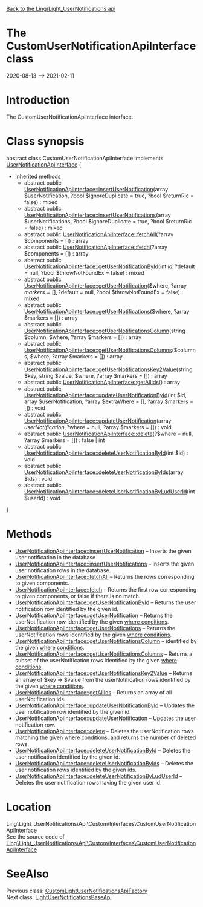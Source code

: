[Back to the Ling/Light_UserNotifications api](https://github.com/lingtalfi/Light_UserNotifications/blob/master/doc/api/Ling/Light_UserNotifications.md)



The CustomUserNotificationApiInterface class
================
2020-08-13 --> 2021-02-11






Introduction
============

The CustomUserNotificationApiInterface interface.



Class synopsis
==============


abstract class <span class="pl-k">CustomUserNotificationApiInterface</span> implements [UserNotificationApiInterface](https://github.com/lingtalfi/Light_UserNotifications/blob/master/doc/api/Ling/Light_UserNotifications/Api/Generated/Interfaces/UserNotificationApiInterface.md) {

- Inherited methods
    - abstract public [UserNotificationApiInterface::insertUserNotification](https://github.com/lingtalfi/Light_UserNotifications/blob/master/doc/api/Ling/Light_UserNotifications/Api/Generated/Interfaces/UserNotificationApiInterface/insertUserNotification.md)(array $userNotification, ?bool $ignoreDuplicate = true, ?bool $returnRic = false) : mixed
    - abstract public [UserNotificationApiInterface::insertUserNotifications](https://github.com/lingtalfi/Light_UserNotifications/blob/master/doc/api/Ling/Light_UserNotifications/Api/Generated/Interfaces/UserNotificationApiInterface/insertUserNotifications.md)(array $userNotifications, ?bool $ignoreDuplicate = true, ?bool $returnRic = false) : mixed
    - abstract public [UserNotificationApiInterface::fetchAll](https://github.com/lingtalfi/Light_UserNotifications/blob/master/doc/api/Ling/Light_UserNotifications/Api/Generated/Interfaces/UserNotificationApiInterface/fetchAll.md)(?array $components = []) : array
    - abstract public [UserNotificationApiInterface::fetch](https://github.com/lingtalfi/Light_UserNotifications/blob/master/doc/api/Ling/Light_UserNotifications/Api/Generated/Interfaces/UserNotificationApiInterface/fetch.md)(?array $components = []) : array
    - abstract public [UserNotificationApiInterface::getUserNotificationById](https://github.com/lingtalfi/Light_UserNotifications/blob/master/doc/api/Ling/Light_UserNotifications/Api/Generated/Interfaces/UserNotificationApiInterface/getUserNotificationById.md)(int $id, ?$default = null, ?bool $throwNotFoundEx = false) : mixed
    - abstract public [UserNotificationApiInterface::getUserNotification](https://github.com/lingtalfi/Light_UserNotifications/blob/master/doc/api/Ling/Light_UserNotifications/Api/Generated/Interfaces/UserNotificationApiInterface/getUserNotification.md)($where, ?array $markers = [], ?$default = null, ?bool $throwNotFoundEx = false) : mixed
    - abstract public [UserNotificationApiInterface::getUserNotifications](https://github.com/lingtalfi/Light_UserNotifications/blob/master/doc/api/Ling/Light_UserNotifications/Api/Generated/Interfaces/UserNotificationApiInterface/getUserNotifications.md)($where, ?array $markers = []) : array
    - abstract public [UserNotificationApiInterface::getUserNotificationsColumn](https://github.com/lingtalfi/Light_UserNotifications/blob/master/doc/api/Ling/Light_UserNotifications/Api/Generated/Interfaces/UserNotificationApiInterface/getUserNotificationsColumn.md)(string $column, $where, ?array $markers = []) : array
    - abstract public [UserNotificationApiInterface::getUserNotificationsColumns](https://github.com/lingtalfi/Light_UserNotifications/blob/master/doc/api/Ling/Light_UserNotifications/Api/Generated/Interfaces/UserNotificationApiInterface/getUserNotificationsColumns.md)($columns, $where, ?array $markers = []) : array
    - abstract public [UserNotificationApiInterface::getUserNotificationsKey2Value](https://github.com/lingtalfi/Light_UserNotifications/blob/master/doc/api/Ling/Light_UserNotifications/Api/Generated/Interfaces/UserNotificationApiInterface/getUserNotificationsKey2Value.md)(string $key, string $value, $where, ?array $markers = []) : array
    - abstract public [UserNotificationApiInterface::getAllIds](https://github.com/lingtalfi/Light_UserNotifications/blob/master/doc/api/Ling/Light_UserNotifications/Api/Generated/Interfaces/UserNotificationApiInterface/getAllIds.md)() : array
    - abstract public [UserNotificationApiInterface::updateUserNotificationById](https://github.com/lingtalfi/Light_UserNotifications/blob/master/doc/api/Ling/Light_UserNotifications/Api/Generated/Interfaces/UserNotificationApiInterface/updateUserNotificationById.md)(int $id, array $userNotification, ?array $extraWhere = [], ?array $markers = []) : void
    - abstract public [UserNotificationApiInterface::updateUserNotification](https://github.com/lingtalfi/Light_UserNotifications/blob/master/doc/api/Ling/Light_UserNotifications/Api/Generated/Interfaces/UserNotificationApiInterface/updateUserNotification.md)(array $userNotification, ?$where = null, ?array $markers = []) : void
    - abstract public [UserNotificationApiInterface::delete](https://github.com/lingtalfi/Light_UserNotifications/blob/master/doc/api/Ling/Light_UserNotifications/Api/Generated/Interfaces/UserNotificationApiInterface/delete.md)(?$where = null, ?array $markers = []) : false | int
    - abstract public [UserNotificationApiInterface::deleteUserNotificationById](https://github.com/lingtalfi/Light_UserNotifications/blob/master/doc/api/Ling/Light_UserNotifications/Api/Generated/Interfaces/UserNotificationApiInterface/deleteUserNotificationById.md)(int $id) : void
    - abstract public [UserNotificationApiInterface::deleteUserNotificationByIds](https://github.com/lingtalfi/Light_UserNotifications/blob/master/doc/api/Ling/Light_UserNotifications/Api/Generated/Interfaces/UserNotificationApiInterface/deleteUserNotificationByIds.md)(array $ids) : void
    - abstract public [UserNotificationApiInterface::deleteUserNotificationByLudUserId](https://github.com/lingtalfi/Light_UserNotifications/blob/master/doc/api/Ling/Light_UserNotifications/Api/Generated/Interfaces/UserNotificationApiInterface/deleteUserNotificationByLudUserId.md)(int $userId) : void

}






Methods
==============

- [UserNotificationApiInterface::insertUserNotification](https://github.com/lingtalfi/Light_UserNotifications/blob/master/doc/api/Ling/Light_UserNotifications/Api/Generated/Interfaces/UserNotificationApiInterface/insertUserNotification.md) &ndash; Inserts the given user notification in the database.
- [UserNotificationApiInterface::insertUserNotifications](https://github.com/lingtalfi/Light_UserNotifications/blob/master/doc/api/Ling/Light_UserNotifications/Api/Generated/Interfaces/UserNotificationApiInterface/insertUserNotifications.md) &ndash; Inserts the given user notification rows in the database.
- [UserNotificationApiInterface::fetchAll](https://github.com/lingtalfi/Light_UserNotifications/blob/master/doc/api/Ling/Light_UserNotifications/Api/Generated/Interfaces/UserNotificationApiInterface/fetchAll.md) &ndash; Returns the rows corresponding to given components.
- [UserNotificationApiInterface::fetch](https://github.com/lingtalfi/Light_UserNotifications/blob/master/doc/api/Ling/Light_UserNotifications/Api/Generated/Interfaces/UserNotificationApiInterface/fetch.md) &ndash; Returns the first row corresponding to given components, or false if there is no match.
- [UserNotificationApiInterface::getUserNotificationById](https://github.com/lingtalfi/Light_UserNotifications/blob/master/doc/api/Ling/Light_UserNotifications/Api/Generated/Interfaces/UserNotificationApiInterface/getUserNotificationById.md) &ndash; Returns the user notification row identified by the given id.
- [UserNotificationApiInterface::getUserNotification](https://github.com/lingtalfi/Light_UserNotifications/blob/master/doc/api/Ling/Light_UserNotifications/Api/Generated/Interfaces/UserNotificationApiInterface/getUserNotification.md) &ndash; Returns the userNotification row identified by the given [where conditions](https://github.com/lingtalfi/SimplePdoWrapper#the-where-conditions).
- [UserNotificationApiInterface::getUserNotifications](https://github.com/lingtalfi/Light_UserNotifications/blob/master/doc/api/Ling/Light_UserNotifications/Api/Generated/Interfaces/UserNotificationApiInterface/getUserNotifications.md) &ndash; Returns the userNotification rows identified by the given [where conditions](https://github.com/lingtalfi/SimplePdoWrapper#the-where-conditions).
- [UserNotificationApiInterface::getUserNotificationsColumn](https://github.com/lingtalfi/Light_UserNotifications/blob/master/doc/api/Ling/Light_UserNotifications/Api/Generated/Interfaces/UserNotificationApiInterface/getUserNotificationsColumn.md) &ndash; identified by the given [where conditions](https://github.com/lingtalfi/SimplePdoWrapper#the-where-conditions).
- [UserNotificationApiInterface::getUserNotificationsColumns](https://github.com/lingtalfi/Light_UserNotifications/blob/master/doc/api/Ling/Light_UserNotifications/Api/Generated/Interfaces/UserNotificationApiInterface/getUserNotificationsColumns.md) &ndash; Returns a subset of the userNotification rows identified by the given [where conditions](https://github.com/lingtalfi/SimplePdoWrapper#the-where-conditions).
- [UserNotificationApiInterface::getUserNotificationsKey2Value](https://github.com/lingtalfi/Light_UserNotifications/blob/master/doc/api/Ling/Light_UserNotifications/Api/Generated/Interfaces/UserNotificationApiInterface/getUserNotificationsKey2Value.md) &ndash; Returns an array of $key => $value from the userNotification rows identified by the given [where conditions](https://github.com/lingtalfi/SimplePdoWrapper#the-where-conditions).
- [UserNotificationApiInterface::getAllIds](https://github.com/lingtalfi/Light_UserNotifications/blob/master/doc/api/Ling/Light_UserNotifications/Api/Generated/Interfaces/UserNotificationApiInterface/getAllIds.md) &ndash; Returns an array of all userNotification ids.
- [UserNotificationApiInterface::updateUserNotificationById](https://github.com/lingtalfi/Light_UserNotifications/blob/master/doc/api/Ling/Light_UserNotifications/Api/Generated/Interfaces/UserNotificationApiInterface/updateUserNotificationById.md) &ndash; Updates the user notification row identified by the given id.
- [UserNotificationApiInterface::updateUserNotification](https://github.com/lingtalfi/Light_UserNotifications/blob/master/doc/api/Ling/Light_UserNotifications/Api/Generated/Interfaces/UserNotificationApiInterface/updateUserNotification.md) &ndash; Updates the user notification row.
- [UserNotificationApiInterface::delete](https://github.com/lingtalfi/Light_UserNotifications/blob/master/doc/api/Ling/Light_UserNotifications/Api/Generated/Interfaces/UserNotificationApiInterface/delete.md) &ndash; Deletes the userNotification rows matching the given where conditions, and returns the number of deleted rows.
- [UserNotificationApiInterface::deleteUserNotificationById](https://github.com/lingtalfi/Light_UserNotifications/blob/master/doc/api/Ling/Light_UserNotifications/Api/Generated/Interfaces/UserNotificationApiInterface/deleteUserNotificationById.md) &ndash; Deletes the user notification identified by the given id.
- [UserNotificationApiInterface::deleteUserNotificationByIds](https://github.com/lingtalfi/Light_UserNotifications/blob/master/doc/api/Ling/Light_UserNotifications/Api/Generated/Interfaces/UserNotificationApiInterface/deleteUserNotificationByIds.md) &ndash; Deletes the user notification rows identified by the given ids.
- [UserNotificationApiInterface::deleteUserNotificationByLudUserId](https://github.com/lingtalfi/Light_UserNotifications/blob/master/doc/api/Ling/Light_UserNotifications/Api/Generated/Interfaces/UserNotificationApiInterface/deleteUserNotificationByLudUserId.md) &ndash; Deletes the user notification rows having the given user id.





Location
=============
Ling\Light_UserNotifications\Api\Custom\Interfaces\CustomUserNotificationApiInterface<br>
See the source code of [Ling\Light_UserNotifications\Api\Custom\Interfaces\CustomUserNotificationApiInterface](https://github.com/lingtalfi/Light_UserNotifications/blob/master/Api/Custom/Interfaces/CustomUserNotificationApiInterface.php)



SeeAlso
==============
Previous class: [CustomLightUserNotificationsApiFactory](https://github.com/lingtalfi/Light_UserNotifications/blob/master/doc/api/Ling/Light_UserNotifications/Api/Custom/CustomLightUserNotificationsApiFactory.md)<br>Next class: [LightUserNotificationsBaseApi](https://github.com/lingtalfi/Light_UserNotifications/blob/master/doc/api/Ling/Light_UserNotifications/Api/Generated/Classes/LightUserNotificationsBaseApi.md)<br>
